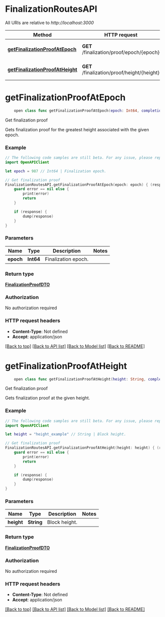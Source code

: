 # FinalizationRoutesAPI

All URIs are relative to *http://localhost:3000*

Method | HTTP request | Description
------------- | ------------- | -------------
[**getFinalizationProofAtEpoch**](FinalizationRoutesAPI.md#getfinalizationproofatepoch) | **GET** /finalization/proof/epoch/{epoch} | Get finalization proof
[**getFinalizationProofAtHeight**](FinalizationRoutesAPI.md#getfinalizationproofatheight) | **GET** /finalization/proof/height/{height} | Get finalization proof


# **getFinalizationProofAtEpoch**
```swift
    open class func getFinalizationProofAtEpoch(epoch: Int64, completion: @escaping (_ data: FinalizationProofDTO?, _ error: Error?) -> Void)
```

Get finalization proof

Gets finalization proof for the greatest height associated with the given epoch.

### Example
```swift
// The following code samples are still beta. For any issue, please report via http://github.com/OpenAPITools/openapi-generator/issues/new
import OpenAPIClient

let epoch = 987 // Int64 | Finalization epoch.

// Get finalization proof
FinalizationRoutesAPI.getFinalizationProofAtEpoch(epoch: epoch) { (response, error) in
    guard error == nil else {
        print(error)
        return
    }

    if (response) {
        dump(response)
    }
}
```

### Parameters

Name | Type | Description  | Notes
------------- | ------------- | ------------- | -------------
 **epoch** | **Int64** | Finalization epoch. | 

### Return type

[**FinalizationProofDTO**](FinalizationProofDTO.md)

### Authorization

No authorization required

### HTTP request headers

 - **Content-Type**: Not defined
 - **Accept**: application/json

[[Back to top]](#) [[Back to API list]](../README.md#documentation-for-api-endpoints) [[Back to Model list]](../README.md#documentation-for-models) [[Back to README]](../README.md)

# **getFinalizationProofAtHeight**
```swift
    open class func getFinalizationProofAtHeight(height: String, completion: @escaping (_ data: FinalizationProofDTO?, _ error: Error?) -> Void)
```

Get finalization proof

Gets finalization proof at the given height.

### Example
```swift
// The following code samples are still beta. For any issue, please report via http://github.com/OpenAPITools/openapi-generator/issues/new
import OpenAPIClient

let height = "height_example" // String | Block height.

// Get finalization proof
FinalizationRoutesAPI.getFinalizationProofAtHeight(height: height) { (response, error) in
    guard error == nil else {
        print(error)
        return
    }

    if (response) {
        dump(response)
    }
}
```

### Parameters

Name | Type | Description  | Notes
------------- | ------------- | ------------- | -------------
 **height** | **String** | Block height. | 

### Return type

[**FinalizationProofDTO**](FinalizationProofDTO.md)

### Authorization

No authorization required

### HTTP request headers

 - **Content-Type**: Not defined
 - **Accept**: application/json

[[Back to top]](#) [[Back to API list]](../README.md#documentation-for-api-endpoints) [[Back to Model list]](../README.md#documentation-for-models) [[Back to README]](../README.md)

